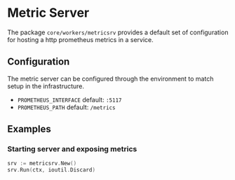 # Metric Server
The package `core/workers/metricsrv` provides a default set of configuration for hosting a http prometheus metrics in a service.

## Configuration
The metric server can be configured through the environment to match setup in the infrastructure.

- `PROMETHEUS_INTERFACE` default: `:5117`
- `PROMETHEUS_PATH` default: `/metrics`

## Examples

### Starting server and exposing metrics

```go
srv := metricsrv.New()
srv.Run(ctx, ioutil.Discard)
```
